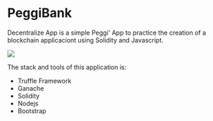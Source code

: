 # PeggiBank
Decentralize App is a simple Peggi' App to practice the creation of a blockchain applicaciont using Solidity and Javascript.

![](./screenshot.png)

The stack and tools of this application is:
* Truffle Framework
* Ganache
* Solidity
* Nodejs
* Bootstrap
